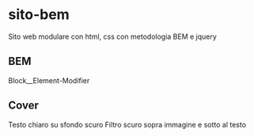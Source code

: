 # sito-bem
Sito web modulare con html, css con metodologia BEM e jquery

## BEM
Block__Element-Modifier

## Cover
Testo chiaro su sfondo scuro
Filtro scuro sopra immagine e sotto al testo